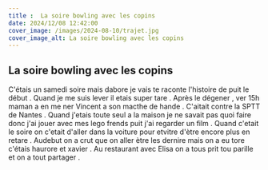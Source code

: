 ```yaml
---
title :  La soire bowling avec les copins
date: 2024/12/08 12:42:00
cover_image: /images/2024-08-10/trajet.jpg
cover_image_alt: La soire bowling avec les copins
---
```


## La soire bowling avec les copins ##
C'étais un samedi soire mais dabore je vais te raconte l'histoire de puit le début .
Quand je me suis lever il etais super tare .
Après le dégener , ver 15h maman a en me ner Vincent a son macthe de hande .
C'aitait contre la SPTT de Nantes .
Quand j'etais toute seul a la maison je ne savait pas quoi faire donc j'ai jouer avec mes lego frends puit j'ai regarder un film .
Quand c'etait le soire  on c'etait d'aller dans la voiture pour etvitre d'ètre encore plus en retare .
Audebut on a crut que on aller ètre les dernire mais on a eu tore c'étais haurore et xavier .
Au restaurant  avec Elisa on a tous prit tou parille et on a tout partager .